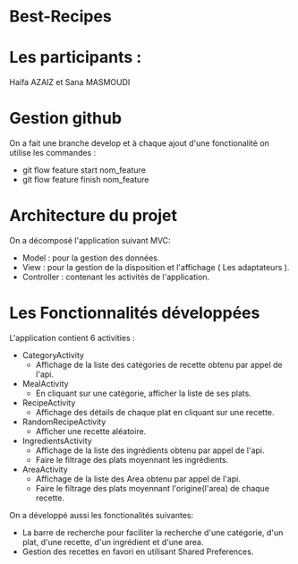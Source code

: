 # Best-Recipes
# Les participants :
  Haifa AZAIZ et Sana MASMOUDI
# Gestion github 
On a fait une branche develop et à chaque ajout d'une fonctionalité on utilise les commandes :
  * git flow feature start nom_feature 
  * git flow feature finish nom_feature
# Architecture du projet 
On a décomposé l'application suivant MVC:
* Model :  pour la gestion des données.
* View :  pour la gestion de la disposition et l'affichage ( Les adaptateurs ).
* Controller : contenant les activités de l'application.
# Les Fonctionnalités développées
L'application contient 6 activities : 
* CategoryActivity
  - Affichage de la liste des catégories de recette obtenu par appel de l'api.
* MealActivity 
  - En cliquant sur une catégorie, afficher la liste de ses plats. 
* RecipeActivity
  - Affichage des détails de chaque plat en cliquant sur une recette.
* RandomRecipeActivity
  - Afficher une recette aléatoire.
* IngredientsActivity 
  - Affichage de la liste des ingrédients obtenu par appel de l'api.
  - Faire le filtrage des plats moyennant les ingrédients.
* AreaActivity 
  - Affichage de la liste des Area obtenu par appel de l'api.
  - Faire le filtrage des plats moyennant l'origine(l'area) de chaque recette.

On a développé aussi les fonctionalités suivantes:
  - La barre de recherche pour faciliter la recherche d'une catégorie, d'un plat, d'une recette, d'un ingrédient et d'une area.
  - Gestion des recettes en favori en utilisant Shared Preferences.
